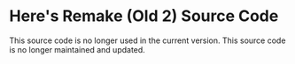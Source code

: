 # Here's Remake \(Old 2\) Source Code
This source code is no longer used in the current version. This source code is no longer maintained and updated.